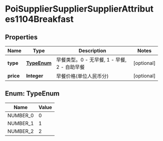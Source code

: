 # PoiSupplierSupplierSupplierAttributes1104Breakfast

## Properties
Name | Type | Description | Notes
------------ | ------------- | ------------- | -------------
**type** | [**TypeEnum**](#TypeEnum) | 早餐类型。0 - 无早餐, 1 - 早餐, 2 - 自助早餐 |  [optional]
**price** | **Integer** | 早餐价格(单位人民币分) |  [optional]

<a name="TypeEnum"></a>
## Enum: TypeEnum
Name | Value
---- | -----
NUMBER_0 | 0
NUMBER_1 | 1
NUMBER_2 | 2
